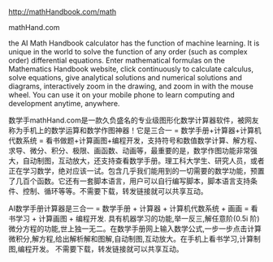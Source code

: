 http://mathHandbook.com/math

mathHand.com

the AI Math Handbook calculator has the function of machine learning. It is unique in the world to solve the function of any order (such as complex order) differential equations. Enter mathematical formulas on the Mathematics Handbook website, click continuously to calculate calculus, solve equations, give analytical solutions and numerical solutions and diagrams, interactively zoom in the drawing, and zoom in with the mouse wheel. You can use it on your mobile phone to learn computing and development anytime, anywhere.

数学手mathHand.com是一款久负盛名的专业级图形化数学计算器软件，被网友称为手机上的数学运算和数学作图神器！它是三合一 = 数学手册+计算器+计算机代数系统 = 看书做题+计算画图+编程开发，支持符号和数值数学计算、解方程、求导、微分、积分、极限、画函数、动画等，最重要的是，数学作图功能非常强大，自动制图，互动放大，还支持查看数学手册。理工科大学生、研究人员，或者正在学习数学，绝对应该一试。包含几乎我们能用到的一切需要的数学功能，预置了几百个函数。它还有一套脚本语言，用户可以自行编写脚本，脚本语言支持条件、控制、循环等等。不需要下载，转发链接就可以共享互动。

AI数学手册计算器是三合一 = 数学手册 + 计算器 + 计算机代数系统 + 画画 = 看书学习 + 计算画图 + 编程开发. 具有机器学习的功能,举一反三,解任意阶(0.5i 阶)微分方程的功能,世上独一无二。在数学手册网上输入数学公式,一步一步点击计算微积分,解方程,给出解析解和图解,自动制图,互动放大。在手机上看书学习,计算制图,编程开发。 不需要下载，转发链接就可以共享互动。
